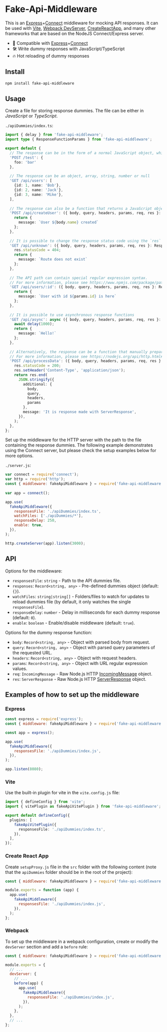 # Fake-Api-Middleware

This is an [Express](https://github.com/expressjs/express)+[Connect](https://github.com/senchalabs/connect) middleware for mocking API responses. It can be used with [Vite](https://github.com/vitejs/vite), [Webpack DevServer](https://github.com/webpack/webpack-dev-server), [CreateReactApp](https://github.com/facebook/create-react-app), and many other frameworks that are based on the NodeJS Connect/Express server.

- 🔩 Compatible with [Express](https://github.com/expressjs/express)+[Connect](https://github.com/senchalabs/connect)
- 🛠️ Write dummy responses with JavaScript/TypeScript
- 🔥 Hot reloading of dummy responses

## Install

```sh
npm install fake-api-middleware
```

## Usage

Create a file for storing response dummies. The file can be either in _JavaScript_ or _TypeScript_.

`./apiDummies/index.ts`: 
```ts
import { delay } from 'fake-api-middleware';
import type { ResponseFunctionParams } from 'fake-api-middleware';

export default {
  // The response can be in the form of a normal JavaScript object, which will be returned as JSON with a status code of 200
  'POST /test': {
    foo: 'bar'
  },
  
  // The response can be an object, array, string, number or null
  'GET /api/users': [
    {id: 1, name: 'Bob'},
    {id: 2, name: 'Jack'},
    {id: 3, name: 'Mike'},
  ],
  
  // The response can also be a function that returns a JavaScript object, which will be returned as a JSON response with a status code of 200
  'POST /api/createUser': ({ body, query, headers, params, req, res }: ResponseFunctionParams) => {
    return {
      message: `User ${body.name} created`
    };
  },
  
  // It is possible to change the response status code using the `res` object
  'GET /api/unknown': ({ body, query, headers, params, req, res }: ResponseFunctionParams) => {
    res.statusCode = 404;
    return {
      message: `Route does not exist`
    };
  },
  
  // The API path can contain special regular expression syntax. 
  // For more information, please see https://www.npmjs.com/package/path-to-regexp
  'GET /api/users/:id': ({ body, query, headers, params, req, res }: ResponseFunctionParams) => {
    return {
      message: `User with id ${params.id} is here`
    };
  },
  
  // It is possible to use asynchronous response functions
  'GET /api/async': async ({ body, query, headers, params, req, res }: ResponseFunctionParams) => {
    await delay(1000);
    return {
      message: `Hello!`
    };
  },
  
  // Alternatively, the response can be a function that manually prepares an HTTP response. 
  // For more information, please see https://nodejs.org/api/http.html#class-httpserverresponse
  'POST /api/processData': ({ body, query, headers, params, req, res }: ResponseFunctionParams) => {
    res.statusCode = 200;
    res.setHeader('Content-Type', 'application/json');
    return res.end(
      JSON.stringify({
        additional: {
          body,
          query,
          headers,
          params
        },
        message: 'It is response made with ServerResponse',
      }),
    );
  },
};
```

Set up the middleware for the HTTP server with the path to the file containing the response dummies. The following example demonstrates using the Connect server, but please check the setup examples below for more options.

`./server.js`:
```js
var connect = require('connect');
var http = require('http');
const { middleware: fakeApiMiddleware } = require('fake-api-middleware');
 
var app = connect();

app.use(
  fakeApiMiddleware({
    responsesFile: './apiDummies/index.ts',
    watchFiles: ['./apiDummies/*'],
    responseDelay: 250,
    enable: true,
  }),
);

http.createServer(app).listen(3000);
```


## API

Options for the middleware:

* `responsesFile`: `string` - Path to the API dummies file.
* `responses`: `Record<string, any>` - Pre-defined dummies object (default: `{}`).
* `watchFiles`: `string|string[]` - Folders/files to watch for updates to reload dummies file (by default, it only watches the single `responsesFile`).
* `responseDelay`: `number` - Delay in milliseconds for each dummy response (default: `0`).
* `enable`: `boolean` - Enable/disable middleware (default: `true`).

Options for the dummy response function:

* `body`: `Record<string, any>` - Object with parsed body from request.
* `query`: `Record<string, any>` - Object with parsed query parameters of the requested URL.
* `headers`: `Record<string, any>` - Object with request headers.
* `params`: `Record<string, any>` - Object with URL regular expression values.
* `req`: `IncomingMessage` - Raw Node.js HTTP [IncomingMessage](https://nodejs.org/api/http.html#class-httpincomingmessage) object.
* `res`: `ServerResponse` - Raw Node.js HTTP [ServerResponse](https://nodejs.org/api/http.html#class-httpserverresponse) object.

## Examples of how to set up the middleware

### Express

```js
const express = require('express');
const { middleware: fakeApiMiddleware } = require('fake-api-middleware');

const app = express();

app.use(
  fakeApiMiddleware({
    responsesFile: './apiDummies/index.js',
  }),
);

app.listen(8080);
```

### Vite

Use the built-in plugin for vite in the `vite.config.js` file:

```ts
import { defineConfig } from 'vite';
import { vitePlugin as fakeApiVitePlugin } from 'fake-api-middleware';

export default defineConfig({
  plugins: [
    fakeApiVitePlugin({
      responsesFile: './apiDummies/index.ts',
    }),
  ],
});
```

### Create React App

Create `setupProxy.js` file in the `src` folder with the following content (note that the `apiDummies` folder should be in the root of the project):

```js
const { middleware: fakeApiMiddleware } = require('fake-api-middleware');

module.exports = function (app) {
  app.use(
    fakeApiMiddleware({
      responsesFile: './apiDummies/index.js',
    }),
  );
};
```

### Webpack

To set up the middleware in a webpack configuration, create or modify the `devServer` section and add a `before` rule:

```js
const { middleware: fakeApiMiddleware } = require('fake-api-middleware');

module.exports = {
  // ...
  devServer: {
    // ...
    before(app) {
      app.use(
        fakeApiMiddleware({
          responsesFile: './apiDummies/index.js',
        }),
      );
    },
  },
  // ...
};
```
